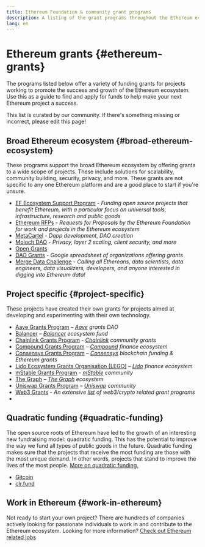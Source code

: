 ```yaml
---
title: Ethereum Foundation & community grant programs
description: A listing of the grant programs throughout the Ethereum ecosystem.
lang: en
---
```


# Ethereum grants {#ethereum-grants}

The programs listed below offer a variety of funding grants for projects working to promote the success and growth of the Ethereum ecosystem. Use this as a guide to find and apply for funds to help make your next Ethereum project a success.

This list is curated by our community. If there's something missing or incorrect, please edit this page!

## Broad Ethereum ecosystem {#broad-ethereum-ecosystem}

These programs support the broad Ethereum ecosystem by offering grants to a wide scope of projects. These include solutions for scalability, community building, security, privacy, and more. These grants are not specific to any one Ethereum platform and are a good place to start if you're unsure.

- [EF Ecosystem Support Program](https://esp.ethereum.foundation) - _Funding open source projects that benefit Ethereum, with a particular focus on universal tools, infrastructure, research and public goods_
- [Ethereum RFPs](https://github.com/ethereum/requests-for-proposals) - _Requests for Proposals by the Ethereum Foundation for work and projects in the Ethereum ecosystem_
- [MetaCartel](https://www.metacartel.org/grants/) - _Dapp development, DAO creation_
- [Moloch DAO](https://www.molochdao.com/) - _Privacy, layer 2 scaling, client security, and more_
- [Open Grants](https://opengrants.com/explore)
- [DAO Grants](https://docs.google.com/spreadsheets/d/1XHc-p_MHNRdjacc8uOEjtPoWL86olP4GyxAJOFO0zxY/edit#gid=0) - _Google spreadsheet of organizations offering grants_
- [Merge Data Challenge](https://esp.ethereum.foundation/merge-data-challenge) - _Calling all Ethereans, data scientists, data engineers, data visualizers, developers, and anyone interested in digging into Ethereum data!_

## Project specific {#project-specific}

These projects have created their own grants for projects aimed at developing and experimenting with their own technology.

- [Aave Grants Program](https://aavegrants.org/) – _[Aave](https://aave.com/) grants DAO_
- [Balancer](https://balancergrants.notion.site/Balancer-Community-Grants-23e562c5bc4347cd8304637bff0058e6) – _[Balancer](https://balancer.fi/) ecosystem fund_
- [Chainlink Grants Program](https://chain.link/community/grants) - _[Chainlink](https://chain.link/) community grants_
- [Compound Grants Program](https://compoundgrants.org/) – _[Compound](https://compound.finance/) finance ecosystem_
- [Consensys Grants Program](https://consensys.net/grants/) – _[Consensys](https://consensys.net/) blockchain funding & Ethereum grants_
- [Lido Ecosystem Grants Organisation (LEGO)](https://lego.lido.fi/) – _[Lido](https://lido.fi/) finance ecosystem_
- [mStable Grants Program](https://docs.mstable.org/advanced/grants-program) - _[mStable](https://mstable.org/) community_
- [The Graph](https://airtable.com/shrdfvnFvVch3IOVm) – _[The Graph](https://thegraph.com/) ecosystem_
- [Uniswap Grants Program](https://www.unigrants.org/) – _[Uniswap](https://uniswap.org/) community_
- [Web3 Grants](https://web3grants.net) - _An extensive [list](https://web3grants.net) of web3/crypto related grant programs_
- 
## Quadratic funding {#quadratic-funding}

The open source roots of Ethereum have led to the growth of an interesting new fundraising model: quadratic funding. This has the potential to improve the way we fund all types of public goods in the future. Quadratic funding makes sure that the projects that receive the most funding are those with the most unique demand. In other words, projects that stand to improve the lives of the most people. [More on quadratic funding.](/defi/#quadratic-funding)

- [Gitcoin](https://gitcoin.co/grants)
- [clr.fund](https://clr.fund/)

## Work in Ethereum {#work-in-ethereum}

Not ready to start your own project? There are hundreds of companies actively looking for passionate individuals to work in and contribute to the Ethereum ecosystem. Looking for more information? [Check out Ethereum related jobs](/community/get-involved/#ethereum-jobs)
